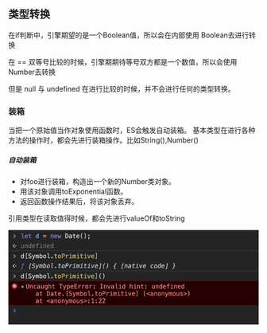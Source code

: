 ## 类型转换  

在if判断中，引擎期望的是一个Boolean值，所以会在内部使用 Boolean去进行转换  

在 == 双等号比较的时候，引擎期期待等号双方都是一个数值，所以会使用 Number去转换  

但是 null 与 undefined 在进行比较的时候，并不会进行任何的类型转换。     


### 装箱
当把一个原始值当作对象使用函数时，ES会触发自动装箱。
基本类型在进行各种方法的操作时，都会先进行装箱操作。比如String(),Number()  

##### 自动装箱  
* 对foo进行装箱，构造出一个新的Number类对象。
* 用该对象调用toExponential函数。
* 返回函数操作结果后，将该对象丢弃。


引用类型在读取值得时候，都会先进行valueOf和toString

![](/blog_assets/toPrimitive.png)